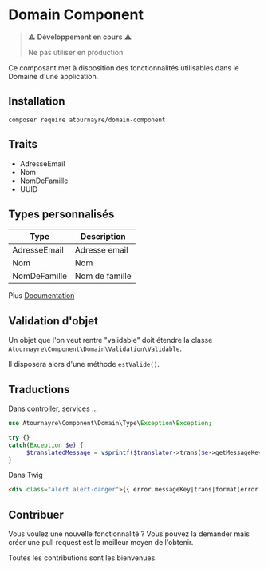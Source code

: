 # Domain Component

> ⚠️ **Développement en cours** ⚠️
> 
> Ne pas utiliser en production

Ce composant met à disposition des fonctionnalités utilisables dans le Domaine d'une application.


## Installation
```shell
composer require atournayre/domain-component
```

## Traits
* AdresseEmail
* Nom
* NomDeFamille
* UUID

## Types personnalisés
| Type | Description    |
|---|----------------|
| AdresseEmail | Adresse email  |
| Nom | Nom            |
| NomDeFamille | Nom de famille |

Plus [Documentation](doc/doc.md)

## Validation d'objet
Un objet que l'on veut rentre "validable" doit étendre la classe ```Atournayre\Component\Domain\Validation\Validable```.

Il disposera alors d'une méthode ```estValide()```.

## Traductions

Dans controller, services ...
```php
use Atournayre\Component\Domain\Type\Exception\Exception;

try {}
catch(Exception $e) {
     $translatedMessage = vsprintf($translator->trans($e->getMessageKey()), $e->getMessageData()));
}
```

Dans Twig
```html
<div class="alert alert-danger">{{ error.messageKey|trans|format(error.messageData) }}</div>
```


## Contribuer

Vous voulez une nouvelle fonctionnalité ? Vous pouvez la demander mais créer une pull request est le meilleur moyen de l'obtenir.

Toutes les contributions sont les bienvenues.
